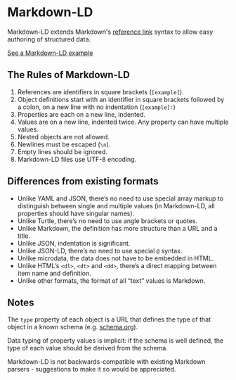 # Markdown-LD

Markdown-LD extends Markdown's [reference link](http://spec.commonmark.org/0.18/#reference-link) syntax to allow easy authoring of structured data.

[See a Markdown-LD example](https://raw.githubusercontent.com/hubgit/markdown-ld/master/example.md)

## The Rules of Markdown-LD

1. References are identifiers in square brackets (`[example]`).
1. Object definitions start with an identifier in square brackets followed by a colon, on a new line with no indentation (`[example]:`)
1. Properties are each on a new line, indented.
1. Values are on a new line, indented twice. Any property can have multiple values.
1. Nested objects are not allowed.
1. Newlines must be escaped (`\n`).
1. Empty lines should be ignored.
1. Markdown-LD files use UTF-8 encoding.

## Differences from existing formats

* Unlike YAML and JSON, there’s no need to use special array markup to distinguish between single and multiple values (in Markdown-LD, all properties should have singular names).
* Unlike Turtle, there’s no need to use angle brackets or quotes.
* Unlike Markdown, the definition has more structure than a URL and a title.
* Unlike JSON, indentation is significant.
* Unlike JSON-LD, there’s no need to use special `@` syntax.
* Unlike microdata, the data does not have to be embedded in HTML.
* Unlike HTML’s `<dl>`, `<dt>` and `<dd>`, there’s a direct mapping between item name and definition.
* Unlike other formats, the format of all “text” values is Markdown.

## Notes

The `type` property of each object is a URL that defines the type of that object in a known schema (e.g. [schema.org](http://schema.org/)).

Data typing of property values is implicit: if the schema is well defined, the type of each value should be derived from the schema.

Markdown-LD is not backwards-compatible with existing Markdown parsers - suggestions to make it so would be appreciated.
